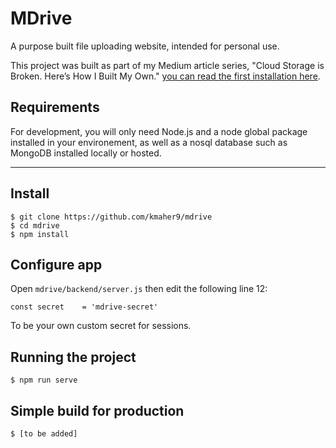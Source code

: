# MDrive
A purpose built file uploading website, intended for personal use.

This project was built as part of my Medium article series, "Cloud Storage is Broken. Here’s How I Built My Own." [you can read the first installation here](https://medium.com/@kieranmaher13/cloud-storage-is-broken-heres-how-i-built-my-own-90b94a0fe180).

## Requirements

For development, you will only need Node.js and a node global package installed in your environement, as well as a nosql database such as MongoDB installed locally or hosted.

---

## Install

    $ git clone https://github.com/kmaher9/mdrive
    $ cd mdrive
    $ npm install

## Configure app

Open `mdrive/backend/server.js` then edit the following line 12:

    const secret    = 'mdrive-secret'

To be your own custom secret for sessions.

## Running the project

    $ npm run serve

## Simple build for production

    $ [to be added]
